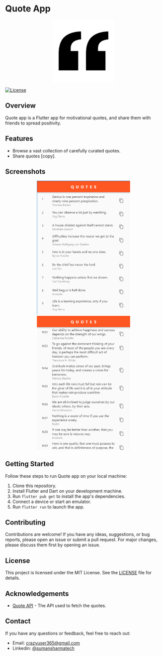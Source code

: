 # Quote App

<p align="center">
  <img src="assets/icons/AppIcon.png" alt="Quote app logo" width="200" height="200">
</p>

[![License](https://img.shields.io/badge/license-MIT-blue.svg)](LICENSE)

## Overview
Quote app is a Flutter app for motivational quotes, and share them with friends to spread positivity.

## Features
- Browse a vast collection of carefully curated quotes.
- Share quotes [copy].

## Screenshots
<!-- Add some screenshots of your app in action -->
<p align="center">
  <img src="assets/ss/screenshot1.png" alt="Screenshot 1" width="300">
  <img src="assets/ss/screenshot2.png" alt="Screenshot 2" width="300">
</p>

## Getting Started
Follow these steps to run Quote app on your local machine:

1. Clone this repository.
2. Install Flutter and Dart on your development machine.
3. Run `flutter pub get` to install the app's dependencies.
4. Connect a device or start an emulator.
5. Run `flutter run` to launch the app.

## Contributing
Contributions are welcome! If you have any ideas, suggestions, or bug reports, please open an issue or submit a pull request. For major changes, please discuss them first by opening an issue.

## License
This project is licensed under the MIT License. See the [LICENSE](LICENSE) file for details.

## Acknowledgements
- [Quote API](https://type.fit/api/quotes) - The API used to fetch the quotes.

## Contact
If you have any questions or feedback, feel free to reach out:
- Email: crazyuser365@gmail.com
- Linkedin: [@sumansharmatech](https://www.linkedin.com/in/sumansharmatech/)
